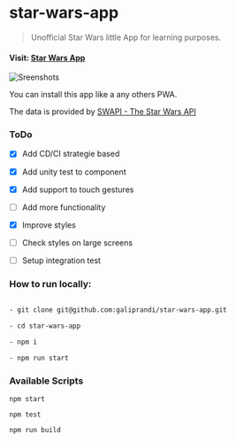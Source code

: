 # star-wars-app

> Unofficial Star Wars little App for learning purposes.

#### Visit: [Star Wars App](https://galiprandi.github.io/star-wars-app/)

![Sreenshots](https://galiprandi.github.io/star-wars-app/screen-collage.jpg) 

You can install this app like a any others PWA.

The data is provided by [SWAPI - The Star Wars API](https://swapi.dev/)

### ToDo

- [x] Add CD/CI strategie based

- [x] Add unity test to component

- [x] Add support to touch gestures

- [ ] Add more functionality

- [x] Improve styles

- [ ] Check styles on large screens

- [ ] Setup integration test

### How to run locally:

```bash

- git clone git@github.com:galiprandi/star-wars-app.git

- cd star-wars-app

- npm i

- npm run start

```

### Available Scripts

`npm start`

`npm test`

`npm run build`

